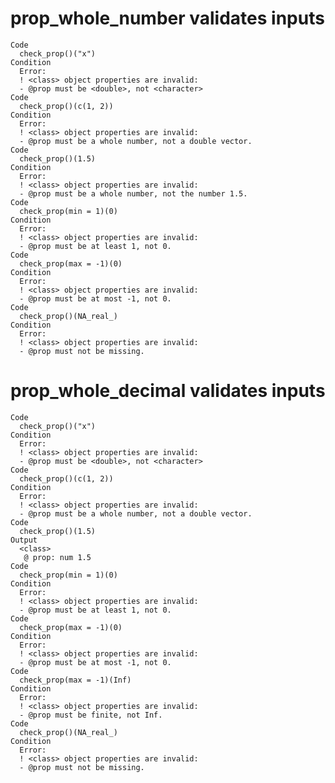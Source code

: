 # prop_whole_number validates inputs

    Code
      check_prop()("x")
    Condition
      Error:
      ! <class> object properties are invalid:
      - @prop must be <double>, not <character>
    Code
      check_prop()(c(1, 2))
    Condition
      Error:
      ! <class> object properties are invalid:
      - @prop must be a whole number, not a double vector.
    Code
      check_prop()(1.5)
    Condition
      Error:
      ! <class> object properties are invalid:
      - @prop must be a whole number, not the number 1.5.
    Code
      check_prop(min = 1)(0)
    Condition
      Error:
      ! <class> object properties are invalid:
      - @prop must be at least 1, not 0.
    Code
      check_prop(max = -1)(0)
    Condition
      Error:
      ! <class> object properties are invalid:
      - @prop must be at most -1, not 0.
    Code
      check_prop()(NA_real_)
    Condition
      Error:
      ! <class> object properties are invalid:
      - @prop must not be missing.

# prop_whole_decimal validates inputs

    Code
      check_prop()("x")
    Condition
      Error:
      ! <class> object properties are invalid:
      - @prop must be <double>, not <character>
    Code
      check_prop()(c(1, 2))
    Condition
      Error:
      ! <class> object properties are invalid:
      - @prop must be a whole number, not a double vector.
    Code
      check_prop()(1.5)
    Output
      <class>
       @ prop: num 1.5
    Code
      check_prop(min = 1)(0)
    Condition
      Error:
      ! <class> object properties are invalid:
      - @prop must be at least 1, not 0.
    Code
      check_prop(max = -1)(0)
    Condition
      Error:
      ! <class> object properties are invalid:
      - @prop must be at most -1, not 0.
    Code
      check_prop(max = -1)(Inf)
    Condition
      Error:
      ! <class> object properties are invalid:
      - @prop must be finite, not Inf.
    Code
      check_prop()(NA_real_)
    Condition
      Error:
      ! <class> object properties are invalid:
      - @prop must not be missing.

